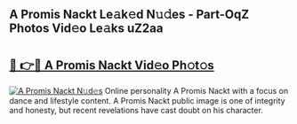 ## A Promis Nackt Le𝚊k𝚎d N𝚞𝚍es - Part-OqZ Photos Vid𝚎o Le𝚊ks uZ2aa

# <h2><a href="http://fb66o6w.evod.top/?m=A+Promis+Nackt">🔗 👉🔴 A Promis Nackt Vid𝚎o Ph𝚘t𝚘s</a></h2>

[![A Promis Nackt N𝚞d𝚎s](https://i.imgur.com/8V9OHl7.gif)](http://fb66o6w.evod.top/?m=A+Promis+Nackt)
Online personality A Promis Nackt with a focus on dance and lifestyle content. A Promis Nackt public image is one of integrity and honesty, but recent revelations have cast doubt on his character. 

